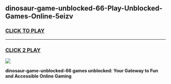 
## dinosaur-game-unblocked-66-Play-Unblocked-Games-Online-5eizv
<h3>
<a href="https://premium76.site?title=dinosaur-game-unblocked-66&ref=25A">CLICK TO PLAY</a></h3>
<hr>

<h3>
<a href="https://premium76.site?title=dinosaur-game-unblocked-66&ref=25A">CLICK 2 PLAY</a>
  
</h3>

<a href="https://premium76.site?title=dinosaur-game-unblocked-66&ref=25A"><img src="https://clearcache.store/games.png"></a>


**dinosaur-game-unblocked-66 games unblocked: Your Gateway to Fun and Accessible Online Gaming**
